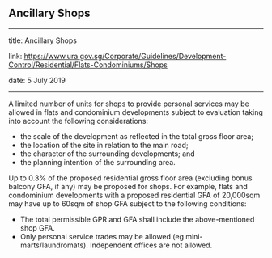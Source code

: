 ## Ancillary Shops
---
title: Ancillary Shops

link: https://www.ura.gov.sg/Corporate/Guidelines/Development-Control/Residential/Flats-Condominiums/Shops

date: 5 July 2019

---


A limited number of units for shops to provide personal services may be allowed in flats and condominium developments subject to evaluation taking into account the following considerations:

-   the scale of the development as reflected in the total gross floor area;
-   the location of the site in relation to the main road;
-   the character of the surrounding developments; and
-   the planning intention of the surrounding area.

Up to 0.3% of the proposed residential gross floor area (excluding bonus balcony GFA, if any) may be proposed for shops. For example, flats and condominium developments with a proposed residential GFA of 20,000sqm may have up to 60sqm of shop GFA subject to the following conditions:

-   The total permissible GPR and GFA shall include the above-mentioned shop GFA.
-   Only personal service trades may be allowed (eg mini-marts/laundromats). Independent offices are not allowed.



